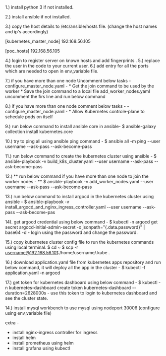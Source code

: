 1.) install python 3 if not installed.

2.) install ansible if not installed.

3.) copy the host details to /etc/ansible/hosts file. (change the host names and ip's accordingly)

[kubernetes_master_node]
192.168.56.105

[poc_hosts]
192.168.56.105

4.) login to register server on known hosts and add fingerprints .
5.) replace the user in the code to your current user.
6.) add entry for all the ports which are needed to open in env_variable file.

7.) if you have more than one node Uncomment below tasks - 
    configure_master_node.yaml - 
       * Get the join command to be used by the worker
       * Save the join command to a local file
    add_worker_nodes.yaml
       uncomment the firs line and run below command

8.) if you have more than one node comment below tasks - - 
    configure_master_node.yaml - 
       * Allow Kubernetes controle-plane to schedule pods on itself

9.) run below command to install ansible core in ansible-
    $ ansible-galaxy collection install kubernetes.core

10.) try to ping all using ansible ping command -
    $ ansible all -m ping --user username --ask-pass --ask-become-pass

11.) run below command to create the kubernetes cluster using ansible -
    $ ansible-playbook -v build_k8s_cluster.yaml --user username --ask-pass --ask-become-pass

12.) ** run below command if you have more than one node to join the worker nodes - **
    $ ansible-playbook -v add_worker_nodes.yaml --user username --ask-pass --ask-become-pass

13.) run below command to install argocd in	 the kubernetes cluster using ansible -
    $ ansible-playbook -v install_argocd_and_nginx_ingress_controller.yaml --user username --ask-pass --ask-become-pas

14). get argocd credential using below command -
    $ kubectl -n argocd get secret argocd-initial-admin-secret -o jsonpath="{.data.password}" | base64 -d
    - login using the password and change the password.

15.) copy kubernetes cluster config file to run the kubernetes commands using local terminal.
    $ cd ~
    $ scp -r username@192.168.56.101:/home/username/.kube .

16.) download application.yaml file from kubernetes apps repository and run below command, it will deploy all the app in the cluster -
    $ kubectl -f application.yaml -n argocd


17.) get token for kubernetes dashboard using below command - 
    $ kubectl -n kubernetes-dashboard create token kubernetes-dashboard --duration=2628000s
    - use this token to login to kubernetes dashboard and see the cluster state.


14.) install mysql workbench to use mysql using nodeport 30006 (configure using env_variable file)

extra - 

- install nginx-ingress controller for ingress
- install helm 
- install prometheus using helm
- install grafana using kubectl